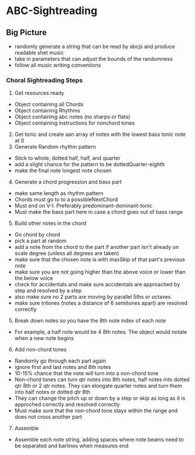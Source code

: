 # ABC-Sightreading

## Big Picture

- randomly generate a string that can be read by abcjs and produce readable shet music
- take in parameters that can adjust the bounds of the randomness
- follow all music writing conventions

### Choral Sightreading Steps

1. Get resources ready
 - Object containing all Chords
 - Object containing Rhythms
 - Object containing abc notes (no sharps or flats)
 - Object containing instructions for nonchord tones
2. Get tonic and create aan array of notes with the lowest bass tonic note at 0
3. Generate Random rhythm pattern
- Stick to whole, dotted half, half, and quarter
- add a slight chance for the pattern to be dottedQuarter-eighth
- make the final note longest note chosen
4. Generate a chord progression and bass part
- make same length as rhythm pattern
- Chords must go to to a possibleNextChord
- Must end on V-I. Preferably predominant-dominant-tonic
- Must make the bass part here in case a chord goes out of bass range
5. Build other notes in the chord
- Go chord by chord
- pick a part at random
- add a note from the chord to the part if another part isn't already on scale degree (unless all degrees are taken)
- make sure that the chosen note is with maxSkip of that part's previous note
- make sure you are not going higher than the above voice or lower than the below voice
- check for accidentals and make sure accidentals are approached by step and resolved by a step
- also make sure no 2 parts are moving by parallel 5ths or octaves
- make sure tritones (notes a distance of 6 semitones apart) are resolved correctly
5. Break down notes so you have the 8th note index of each note
- For example, a half note would be 4 8th notes. The object would notate when a new note begins
6. Add non-chord tones
- Randomly go through each part again 
- ignore first and last notes and 8th notes
- 10-15% chance that the note will turn into a non-chord tone
- Non-chord tones can turn qtr notes into 8th notes, half notes into dotted qtr 8th or 2 qtr notes. They can elongate quarter notes and turn them into half notes or dotted qtr 8th
- They can change the pitch up or down by a step or skip as long as it is approched correctly and resolved correctly
- Must make sure that the non-chord tone stays within the range and does not cross another part
7. Assemble
- Assemble each note string, adding spaces where note beams need to be separated and barlines when measures end


